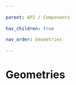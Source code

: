 ```yaml
---
          
parent: API / Components
          
has_children: true
          
nav_order: Geometries
          
---
```

          
# Geometries